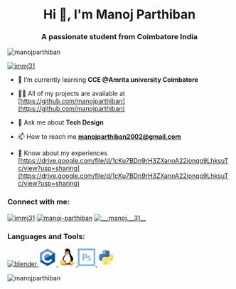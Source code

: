 <h1 align="center">Hi 👋, I'm Manoj Parthiban</h1>
<h3 align="center">A passionate student from Coimbatore India</h3>

<p align="left"> <img src="https://komarev.com/ghpvc/?username=manojparthiban&label=Profile%20views&color=0e75b6&style=flat" alt="manojparthiban" /> </p>

<p align="left"> <a href="https://twitter.com/immj31" target="blank"><img src="https://img.shields.io/twitter/follow/immj31?logo=twitter&style=for-the-badge" alt="immj31" /></a> </p>

- 🌱 I’m currently learning **CCE @Amrita university Coimbatore**

- 👨‍💻 All of my projects are available at [https://github.com/manojparthiban](https://github.com/manojparthiban)

- 💬 Ask me about **Tech Design**

- 📫 How to reach me **manojparthiban2002@gmail.com**

- 📄 Know about my experiences [https://drive.google.com/file/d/1cKu7BDn9rH3ZXanoA22ionqo9LhksuTc/view?usp=sharing](https://drive.google.com/file/d/1cKu7BDn9rH3ZXanoA22ionqo9LhksuTc/view?usp=sharing)

<h3 align="left">Connect with me:</h3>
<p align="left">
<a href="https://twitter.com/immj31" target="blank"><img align="center" src="https://raw.githubusercontent.com/rahuldkjain/github-profile-readme-generator/master/src/images/icons/Social/twitter.svg" alt="immj31" height="30" width="40" /></a>
<a href="https://linkedin.com/in/manoj-parthiban" target="blank"><img align="center" src="https://raw.githubusercontent.com/rahuldkjain/github-profile-readme-generator/master/src/images/icons/Social/linked-in-alt.svg" alt="manoj-parthiban" height="30" width="40" /></a>
<a href="https://instagram.com/__.manoj.__31__" target="blank"><img align="center" src="https://raw.githubusercontent.com/rahuldkjain/github-profile-readme-generator/master/src/images/icons/Social/instagram.svg" alt="__.manoj.__31__" height="30" width="40" /></a>
</p>

<h3 align="left">Languages and Tools:</h3>
<p align="left"> <a href="https://www.blender.org/" target="_blank" rel="noreferrer"> <img src="https://download.blender.org/branding/community/blender_community_badge_white.svg" alt="blender" width="40" height="40"/> </a> <a href="https://www.cprogramming.com/" target="_blank" rel="noreferrer"> <img src="https://raw.githubusercontent.com/devicons/devicon/master/icons/c/c-original.svg" alt="c" width="40" height="40"/> </a> <a href="https://www.linux.org/" target="_blank" rel="noreferrer"> <img src="https://raw.githubusercontent.com/devicons/devicon/master/icons/linux/linux-original.svg" alt="linux" width="40" height="40"/> </a> <a href="https://www.photoshop.com/en" target="_blank" rel="noreferrer"> <img src="https://raw.githubusercontent.com/devicons/devicon/master/icons/photoshop/photoshop-line.svg" alt="photoshop" width="40" height="40"/> </a> <a href="https://www.python.org" target="_blank" rel="noreferrer"> <img src="https://raw.githubusercontent.com/devicons/devicon/master/icons/python/python-original.svg" alt="python" width="40" height="40"/> </a> </p>

<p><img align="center" src="https://github-readme-stats.vercel.app/api/top-langs?username=manojparthiban&show_icons=true&locale=en&layout=compact" alt="manojparthiban" /></p>
